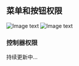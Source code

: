 ## 菜单和按钮权限
![Image text](http://106.54.61.253/readmeImg/homezs.JPG)
![Image text](http://106.54.61.253/readmeImg/homels.JPG)

### 控制器权限

持续更新中...
